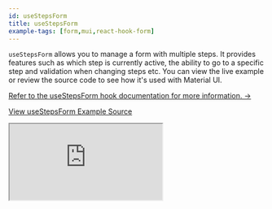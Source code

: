 ```yaml
---
id: useStepsForm
title: useStepsForm
example-tags: [form,mui,react-hook-form]
---
```


`useStepsForm` allows you to manage a form with multiple steps. It provides features such as which step is currently active, the ability to go to a specific step and validation when changing steps etc. You can view the live example or review the source code to see how it's used with Material UI.

[Refer to the useStepsForm hook documentation for more information. →](/docs/packages/documentation/react-hook-form/useStepsForm/)

[View useStepsForm Example Source](https://github.com/refinedev/refine/tree/master/examples/form/mui/useStepsForm)

<iframe loading="lazy" src="https://stackblitz.com//github/pankod/refine/tree/master/examples/form/mui/useStepsForm?embed=1&view=preview&theme=dark&preset=node&ctl=1"
    style={{width: "100%", height:"80vh", border: "0px", borderRadius: "8px", overflow:"hidden"}}
    title="mui-use-steps-form"
></iframe>
